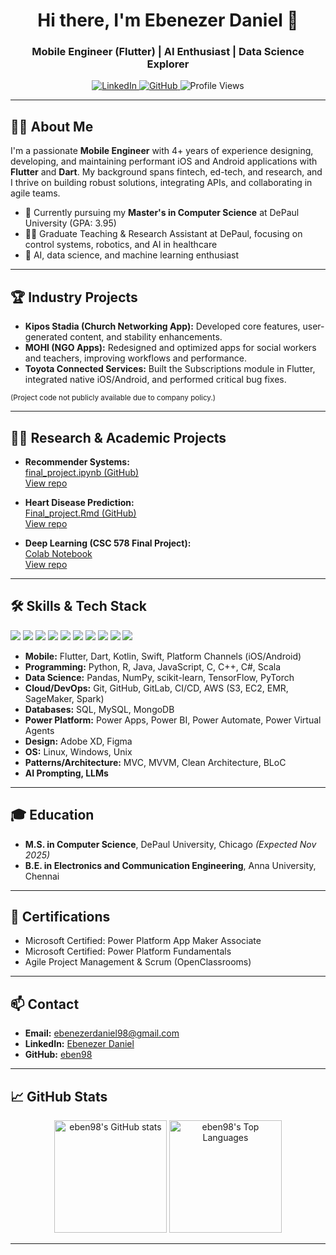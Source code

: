 <!-- Greeting & headline -->
<h1 align="center">Hi there, I'm Ebenezer Daniel 👋</h1>
<h3 align="center">Mobile Engineer (Flutter) | AI Enthusiast | Data Science Explorer</h3>

<p align="center">
  <a href="https://www.linkedin.com/in/ebenezer-daniel-i/">
    <img src="https://img.shields.io/badge/LinkedIn-blue?logo=linkedin&logoColor=white" alt="LinkedIn">
  </a>
  <a href="https://github.com/eben98">
    <img src="https://img.shields.io/badge/GitHub-%2312100E.svg?style=flat&logo=github&logoColor=white" alt="GitHub">
  </a>
  <img src="https://komarev.com/ghpvc/?username=eben98&label=Profile%20views&color=0e75b6&style=flat" alt="Profile Views" />
</p>

---

## 👨‍💻 About Me

I'm a passionate **Mobile Engineer** with 4+ years of experience designing, developing, and maintaining performant iOS and Android applications with **Flutter** and **Dart**. My background spans fintech, ed-tech, and research, and I thrive on building robust solutions, integrating APIs, and collaborating in agile teams. 

- 🚀 Currently pursuing my **Master's in Computer Science** at DePaul University (GPA: 3.95)
- 🧑‍🏫 Graduate Teaching & Research Assistant at DePaul, focusing on control systems, robotics, and AI in healthcare
- 🤖 AI, data science, and machine learning enthusiast

---

## 🏆 Industry Projects

- **Kipos Stadia (Church Networking App):** Developed core features, user-generated content, and stability enhancements.
- **MOHI (NGO Apps):** Redesigned and optimized apps for social workers and teachers, improving workflows and performance.
- **Toyota Connected Services:** Built the Subscriptions module in Flutter, integrated native iOS/Android, and performed critical bug fixes.

<sub>(Project code not publicly available due to company policy.)</sub>

---

## 🧑‍🔬 Research & Academic Projects

- **Recommender Systems:**  
  [final_project.ipynb (GitHub)](https://github.com/eben98/dsc_478_final_project_rec_system/blob/main/final_project.ipynb)  
  [View repo](https://github.com/eben98/dsc_478_final_project_rec_system)

- **Heart Disease Prediction:**  
  [Final_project.Rmd (GitHub)](https://github.com/eben98/heart_prediction_with_r/blob/main/Final_project.Rmd)  
  [View repo](https://github.com/eben98/heart_prediction_with_r)

- **Deep Learning (CSC 578 Final Project):**  
  [Colab Notebook](https://colab.research.google.com/github/eben98/csc_578_final_project/blob/main/Final_Project_CSC_578.ipynb)  
  [View repo](https://github.com/eben98/csc_578_final_project)

---

## 🛠️ Skills & Tech Stack

<p>
  <img src="https://img.shields.io/badge/Flutter-02569B?logo=flutter&logoColor=white" />
  <img src="https://img.shields.io/badge/Dart-0175C2?logo=dart&logoColor=white" />
  <img src="https://img.shields.io/badge/Python-3776AB?logo=python&logoColor=white" />
  <img src="https://img.shields.io/badge/Power%20Platform-742774?logo=microsoftpowerplatform&logoColor=white" />
  <img src="https://img.shields.io/badge/Swift-F05138?logo=swift&logoColor=white" />
  <img src="https://img.shields.io/badge/Kotlin-7F52FF?logo=kotlin&logoColor=white" />
  <img src="https://img.shields.io/badge/Figma-F24E1E?logo=figma&logoColor=white" />
  <img src="https://img.shields.io/badge/AWS-232F3E?logo=amazonaws&logoColor=white" />
  <img src="https://img.shields.io/badge/Machine%20Learning-FF6F00?logo=tensorflow&logoColor=white" />
  <img src="https://img.shields.io/badge/CI%2FCD-222222?logo=githubactions&logoColor=white" />
</p>

- **Mobile:** Flutter, Dart, Kotlin, Swift, Platform Channels (iOS/Android)
- **Programming:** Python, R, Java, JavaScript, C, C++, C#, Scala
- **Data Science:** Pandas, NumPy, scikit-learn, TensorFlow, PyTorch
- **Cloud/DevOps:** Git, GitHub, GitLab, CI/CD, AWS (S3, EC2, EMR, SageMaker, Spark)
- **Databases:** SQL, MySQL, MongoDB
- **Power Platform:** Power Apps, Power BI, Power Automate, Power Virtual Agents
- **Design:** Adobe XD, Figma
- **OS:** Linux, Windows, Unix
- **Patterns/Architecture:** MVC, MVVM, Clean Architecture, BLoC
- **AI Prompting, LLMs**

---

## 🎓 Education

- **M.S. in Computer Science**, DePaul University, Chicago *(Expected Nov 2025)*
- **B.E. in Electronics and Communication Engineering**, Anna University, Chennai

---

## 🏅 Certifications

- Microsoft Certified: Power Platform App Maker Associate
- Microsoft Certified: Power Platform Fundamentals
- Agile Project Management & Scrum (OpenClassrooms)

---

## 📫 Contact

- **Email:** ebenezerdaniel98@gmail.com  
- **LinkedIn:** [Ebenezer Daniel](https://www.linkedin.com/in/ebenezer-daniel-i/)
- **GitHub:** [eben98](https://github.com/eben98)

---

## 📈 GitHub Stats

<p align="center">
  <img src="https://github-readme-stats.vercel.app/api?username=eben98&show_icons=true&theme=react" alt="eben98's GitHub stats" height="180"/>
  <img src="https://github-readme-stats.vercel.app/api/top-langs?username=eben98&layout=compact&theme=react" alt="eben98's Top Languages" height="180"/>
</p>

---
